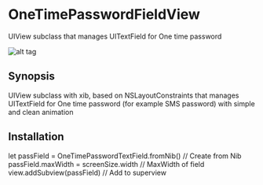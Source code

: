 # OneTimePasswordFieldView
UIView subclass that manages UITextField for One time password

![alt tag](https://raw.githubusercontent.com/givip/OneTimePasswordFieldView/master/README/OneTimePasswordField.gif)

## Synopsis

UIView subclass with xib, based on NSLayoutConstraints that manages UITextField for One time password (for example SMS password) with simple and clean animation

## Installation

let passField = OneTimePasswordTextField.fromNib() // Create from Nib
passField.maxWidth = screenSize.width              // MaxWidth of field
view.addSubview(passField)                         // Add to superview
